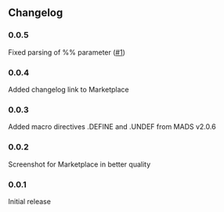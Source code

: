## Changelog

### 0.0.5

Fixed parsing of %% parameter ([#1](https://github.com/mirao/mads/issues/1)) 

### 0.0.4

Added changelog link to Marketplace

### 0.0.3

Added macro directives .DEFINE and .UNDEF from MADS v2.0.6

### 0.0.2

Screenshot for Marketplace in better quality

### 0.0.1

Initial release
